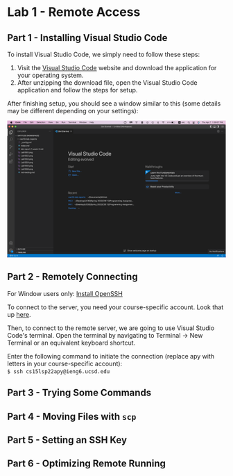 # Lab 1 - Remote Access
## Part 1 - Installing Visual Studio Code
To install Visual Studio Code, we simply need to follow these steps: <br>
1. Visit the [Visual Studio Code](https://code.visualstudio.com/download) website and download the application for your operating system.
2. After unzipping the download file, open the Visual Studio Code application and follow the steps for setup.

After finishing setup, you should see a window similar to this (some details may be different depending on your settings):

![](VSC.png)

## Part 2 - Remotely Connecting
For Window users only: [Install OpenSSH](https://docs.microsoft.com/en-us/windows-server/administration/openssh/openssh_install_firstuse)

To connect to the server, you need your course-specific account. Look that up [here](https://sdacs.ucsd.edu/~icc/index.php).

Then, to connect to the remote server, we are going to use Visual Studio Code's terminal. Open the terminal by navigating to Terminal -> New Terminal or an equivalent keyboard shortcut.

Enter the following command to initiate the connection (replace apy with letters in your course-specific account): <br>
`$ ssh cs15lsp22apy@ieng6.ucsd.edu`

## Part 3 - Trying Some Commands
## Part 4 - Moving Files with `scp`
## Part 5 - Setting an SSH Key
## Part 6 - Optimizing Remote Running
